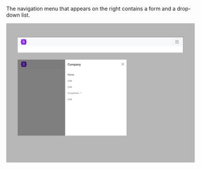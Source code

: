 The navigation menu that appears on the right contains a form and a drop-down list.

<img src="screenshot.png" alt="webkit-pro" style="width: 800px;">
